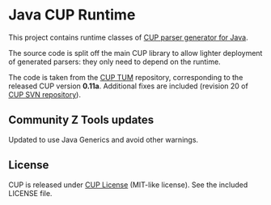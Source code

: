 # Java CUP Runtime

This project contains runtime classes of [CUP parser generator for Java][cup-tum].

The source code is split off the main CUP library to allow lighter deployment
of generated parsers: they only need to depend on the runtime.

The code is taken from the [CUP TUM][cup-tum] repository, corresponding to the
released CUP version **0.11a**. Additional fixes are included (revision 20 of
[CUP SVN repository][cup-svn]).

[cup-tum]: http://www2.cs.tum.edu/projects/cup/
[cup-svn]: https://www2.in.tum.de/repos/cup/develop/


## Community Z Tools updates

Updated to use Java Generics and avoid other warnings.


## License

CUP is released under [CUP License][cup-license] (MIT-like license).
See the included LICENSE file.

[cup-license]: http://www2.cs.tum.edu/projects/cup/licence.html
